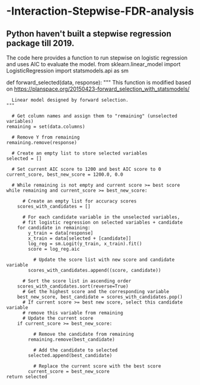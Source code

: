 # -Interaction-Stepwise-FDR-analysis

## Python haven't built a stepwise regression package till 2019. 
The code here provides a function to run stepwise on logistic regression and uses AIC to evaluate the model.
  from sklearn.linear_model import LogisticRegression
  import statsmodels.api as sm

  def forward_selected(data, response):
    """ This function is modified based on 
      https://planspace.org/20150423-forward_selection_with_statsmodels/

      Linear model designed by forward selection.
    """

      # Get column names and assign them to "remaining" (unselected variables)
    remaining = set(data.columns)

      # Remove Y from remaining
    remaining.remove(response)

      # Create an empty list to store selected variables
    selected = []

      # Set current AIC score to 1200 and best AIC score to 0
    current_score, best_new_score = 1200.0, 0.0

      # While remaining is not empty and current score >= best score
    while remaining and current_score >= best_new_score:

          # Create an empty list for accuracy scores
        scores_with_candidates = []

          # For each candidate variable in the unselected variables, 
          # fit logistic regression on selected variables + candidate
        for candidate in remaining:
            y_train = data[response]
            x_train = data[selected + [candidate]]
            log_reg = sm.Logit(y_train, x_train).fit()
            score = log_reg.aic

              # Update the score list with new score and candidate variable
            scores_with_candidates.append((score, candidate))

          # Sort the score list in ascending order
        scores_with_candidates.sort(reverse=True)
          # Get the highest score and the corresponding variable
        best_new_score, best_candidate = scores_with_candidates.pop()
          # If current score >= best new score, select this candidate variable
          # remove this variable from remaining
          # Update the current score
        if current_score >= best_new_score:

              # Remove the candidate from remaining
            remaining.remove(best_candidate)

              # Add the candidate to selected
            selected.append(best_candidate)

              # Replace the current score with the best score
            current_score = best_new_score
    return selected
